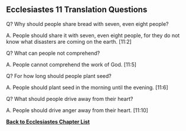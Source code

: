 ## Ecclesiastes 11 Translation Questions ##

Q? Why should people share bread with seven, even eight people?

A. People should share it with seven, even eight people, for they do not know what disasters are coming on the earth. [11:2]

Q? What can people not comprehend?

A. People cannot comprehend the work of God. [11:5]

Q? For how long should people plant seed?

A. People should plant seed in the morning until the evening. [11:6]

Q? What should people drive away from their heart?

A. People should drive anger away from their heart. [11:10]

__[Back to Ecclesiastes Chapter List](./)__

